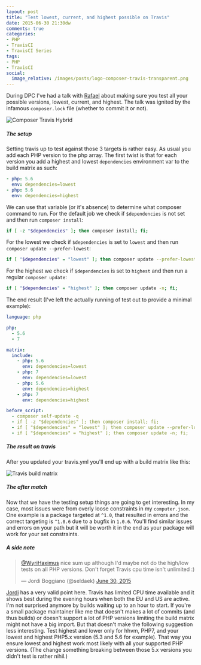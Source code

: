 ```yaml
---
layout: post
title: "Test lowest, current, and highest possible on Travis"
date: 2015-06-30 21:30dw
comments: true
categories:
- PHP
- TravisCI
- TravisCI Series
tags:
- PHP
- TravisCI
social:
  image_relative: /images/posts/logo-composer-travis-transparent.png
---
```


During DPC I've had a talk with [Rafael](https://twitter.com/rdohms) about making sure you test all your possible versions, lowest, current, and highest. The talk was ignited by the infamous `composer.lock` file (whether to commit it or not). 

![Composer Travis Hybrid](/images/posts/logo-composer-travis-transparent.png)

<!-- More -->

##### The setup #####

Setting travis up to test against those 3 targets is rather easy. As usual you add each PHP version to the php array. The first twist is that for each version you add a highest and lowest `dependencies` environment var to the build matrix as such: 

```yml
- php: 5.6
  env: dependencies=lowest
- php: 5.6
  env: dependencies=highest
```

We can use that variable (or it's absence) to determine what composer command to run. For the default job we check if `$dependencies` is not set and then run `composer install`:

```bash
if [ -z "$dependencies" ]; then composer install; fi;
```

For the lowest we check if `$dependencies` is set to `lowest` and then run `composer update --prefer-lowest`:

```bash
if [ "$dependencies" = "lowest" ]; then composer update --prefer-lowest -n; fi;
```

For the highest we check if `$dependencies` is set to `highest` and then run a regular `composer update`:

```bash
if [ "$dependencies" = "highest" ]; then composer update -n; fi;
```

The end result (I've left the actually running of test out to provide a minimal example):

```yml
language: php

php:
  - 5.6
  - 7

matrix:
  include:
    - php: 5.6
      env: dependencies=lowest
    - php: 7
      env: dependencies=lowest
    - php: 5.6
      env: dependencies=highest
    - php: 7
      env: dependencies=highest

before_script:
  - composer self-update -q
  - if [ -z "$dependencies" ]; then composer install; fi;
  - if [ "$dependencies" = "lowest" ]; then composer update --prefer-lowest -n; fi;
  - if [ "$dependencies" = "highest" ]; then composer update -n; fi;
```

##### The result on travis #####

After you updated your travis.yml you'll end up with a build matrix like this:

![Travis build matrix](/images/posts/U1KVpmT.png)

##### The after match #####

Now that we have the testing setup things are going to get interesting. In my case, most issues were from overly loose constraints in my `computer.json`. One example is a package targeted at `^1.0`, that resulted in errors and the correct targeting is `^1.0.6` due to a bugfix in `1.0.6`. You'll find similar issues and errors on your path but it will be worth it in the end as your package will work for your set constraints.

##### A side note #####

<blockquote class="twitter-tweet" data-conversation="none" lang="en"><p lang="en" dir="ltr"><a href="https://twitter.com/WyriHaximus">@WyriHaximus</a> nice sum up although I&#39;d maybe not do the high/low tests on all PHP versions. Don&#39;t forget Travis cpu time isn&#39;t unlimited :)</p>&mdash; Jordi Boggiano (@seldaek) <a href="https://twitter.com/seldaek/status/616000488878788608">June 30, 2015</a></blockquote>

[Jordi](https://twitter.com/seldaek) has a very valid point here. Travis has limited CPU time available and it shows best during the evening hours when both the EU and US are active. I'm not surprised anymore by builds waiting up to an hour to start. If you're a small package maintainer like me that doesn't makes a lot of commits (and thus builds) or doesn't support a lot of PHP versions limiting the build matrix might not have a big import. But that doesn't make the following suggestion less interesting. Test highest and lower only for hhvm, PHP7, and your lowest and highest PHP5.x version (5.3 and 5.6 for example). That way you ensure lowest and highest work most likely with all your supported PHP versions. (The change something breaking between those 5.x versions you didn't test is rather nihil.)
